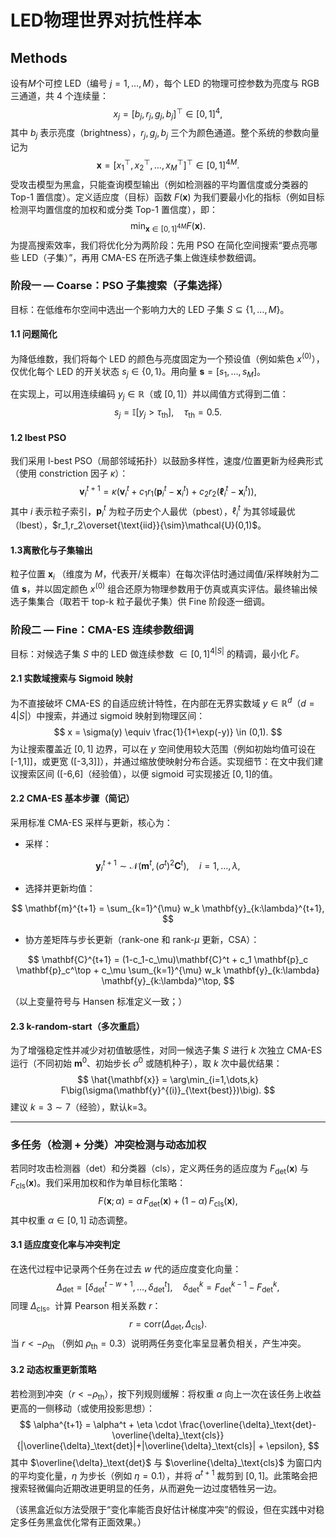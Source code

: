 # LED物理世界对抗性样本

## Methods

设有$M$个可控 LED（编号 $j=1,\dots,M$），每个 LED 的物理可控参数为亮度与 RGB 三通道，共 4 个连续量：
$$
x_j = [b_j, r_j, g_j, b_j]^\top \in [0,1]^4,
$$
其中 $b_j$ 表示亮度（brightness），$r_j,g_j,b_j$ 三个为颜色通道。整个系统的参数向量记为
$$
\mathbf{x} = [x_1^\top, x_2^\top, \dots, x_M^\top]^\top \in [0,1]^{4M}.
$$
受攻击模型为黑盒，只能查询模型输出（例如检测器的平均置信度或分类器的 Top-1 置信度）。定义适应度（目标）函数 $F(\mathbf{x})$ 为我们要最小化的指标（例如目标检测平均置信度的加权和或分类 Top-1 置信度），即：
$$
\min_{\mathbf{x}\in[0,1]^{4M}} F(\mathbf{x}).
$$
为提高搜索效率，我们将优化分为两阶段：先用 PSO 在简化空间搜索“要点亮哪些 LED（子集）”，再用 CMA-ES 在所选子集上做连续参数细调。

### 阶段一 — Coarse：PSO 子集搜索（子集选择）

目标：在低维布尔空间中选出一个影响力大的 LED 子集 $S\subseteq\{1,\dots,M\}$。

#### 1.1 问题简化

为降低维数，我们将每个 LED 的颜色与亮度固定为一个预设值（例如紫色 $x^{(0)}$），仅优化每个 LED 的开关状态 $s_j\in\{0,1\}$。用向量 $\mathbf{s}=[s_1,\dots,s_M]$。

在实现上，可以用连续编码 $y_j\in\mathbb{R}$（或 $[0,1]$）并以阈值方式得到二值：
$$
s_j = \mathbb{I}[y_j > \tau_{\text{th}}],\quad \tau_{\text{th}}=0.5.
$$

#### 1.2 Ibest PSO 

我们采用 l-best PSO（局部邻域拓扑）以鼓励多样性，速度/位置更新为经典形式（使用 constriction 因子 $\kappa$）：
$$
\mathbf{v}_i^{t+1} = \kappa\big(\mathbf{v}_i^{t} + c_1 r_1(\mathbf{p}_i^{t}-\mathbf{x}_i^{t}) + c_2 r_2(\mathbf{\ell}_i^{t}-\mathbf{x}_i^{t})\big),
$$
其中 $i$ 表示粒子索引，$\mathbf{p}_i^t$ 为粒子历史个人最优（pbest），$\ell_i^t$ 为其邻域最优（lbest），$r_1,r_2\overset{\text{iid}}{\sim}\mathcal{U}(0,1)$。

#### 1.3离散化与子集输出

粒子位置 $\mathbf{x}_i$ （维度为 $M$，代表开/关概率）在每次评估时通过阈值/采样映射为二值 $\mathbf{s}$，并以固定颜色 $x^{(0)}$ 组合还原为物理参数用于仿真或真实评估。最终输出候选子集集合（取若干 top-k 粒子最优子集）供 Fine 阶段逐一细调。

### 阶段二 — Fine：CMA-ES 连续参数细调

目标：对候选子集 $S$ 中的 LED 做连续参数 $\in[0,1]^{4|S|}$ 的精调，最小化 $F$。

#### 2.1 实数域搜索与 Sigmoid 映射

为不直接破坏 CMA-ES 的自适应统计特性，在内部在无界实数域 $y\in\mathbb{R}^{d}$（$d=4|S|$）中搜索，并通过 sigmoid 映射到物理区间：
$$
x = \sigma(y) \equiv \frac{1}{1+\exp(-y)} \in (0,1).
$$
为让搜索覆盖近 $[0,1]$ 边界，可以在 $y$ 空间使用较大范围（例如初始均值可设在 [-1,1]\]，或更宽 \([-3,3]\]），并通过缩放使映射分布合适。实现细节：在文中我们建议搜索区间 \([-6,6]（经验值），以便 sigmoid 可实现接近 $[0,1]$的值。

#### 2.2 CMA-ES 基本步骤（简记）

采用标准 CMA-ES 采样与更新，核心为：

- 采样：

$$
\mathbf{y}_i^{t+1} \sim \mathcal{N}(\mathbf{m}^t, (\sigma^t)^2 \mathbf{C}^t),\quad i=1,\dots,\lambda,
$$

- 选择并更新均值：

$$
\mathbf{m}^{t+1} = \sum_{k=1}^{\mu} w_k \mathbf{y}_{k:\lambda}^{t+1},
$$

- 协方差矩阵与步长更新（rank-one 和 rank-$\mu$ 更新，CSA）：

$$
\mathbf{C}^{t+1} = (1-c_1-c_\mu)\mathbf{C}^t + c_1 \mathbf{p}_c \mathbf{p}_c^\top + c_\mu \sum_{k=1}^{\mu} w_k \mathbf{y}_{k:\lambda} \mathbf{y}_{k:\lambda}^\top,
$$

（以上变量符号与 Hansen 标准定义一致；）

#### 2.3 k-random-start（多次重启）

为了增强稳定性并减少对初值敏感性，对同一候选子集 $S$ 进行 $k$ 次独立 CMA-ES 运行（不同初始 $\mathbf{m}^0$、初始步长 $\sigma^0$ 或随机种子），取 $k$ 次中最优结果：
$$
\hat{\mathbf{x}} = \arg\min_{i=1,\dots,k} F\big(\sigma(\mathbf{y}^{(i)}_{\text{best}})\big).
$$
建议 $k=3\sim 7$（经验），默认k=3。

------

###  多任务（检测 + 分类）冲突检测与动态加权

若同时攻击检测器（det）和分类器（cls），定义两任务的适应度为 $F_\text{det}(\mathbf{x})$ 与 $F_\text{cls}(\mathbf{x})$。我们采用加权和作为单目标化策略：
$$
F(\mathbf{x};\alpha) = \alpha\, F_\text{det}(\mathbf{x}) + (1-\alpha)\, F_\text{cls}(\mathbf{x}),
$$
其中权重 $\alpha\in[0,1]$ 动态调整。

#### 3.1 适应度变化率与冲突判定

在迭代过程中记录两个任务在过去 $w$ 代的适应度变化向量：
$$
\Delta_\text{det} = [\delta^{t-w+1}_\text{det},\dots,\delta^t_\text{det}],\quad \delta^k_\text{det}=F_\text{det}^{k-1}-F_\text{det}^{k},
$$
同理 $\Delta_\text{cls}$。计算 Pearson 相关系数 $r$：
$$
r = \mathrm{corr}(\Delta_\text{det},\Delta_\text{cls}).
$$
当 $r < -\rho_{\text{th}}$ （例如 $\rho_{\text{th}}=0.3$）说明两任务变化率呈显著负相关，产生冲突。

#### 3.2 动态权重更新策略

若检测到冲突（$r<-\rho_{\text{th}}$），按下列规则缓解：将权重 $\alpha$ 向上一次在该任务上收益更高的一侧移动（或使用投影思想）：
$$
\alpha^{t+1} = \alpha^t + \eta \cdot \frac{\overline{\delta}_\text{det}-\overline{\delta}_\text{cls}}{|\overline{\delta}_\text{det}|+|\overline{\delta}_\text{cls}| + \epsilon},
$$
其中 $\overline{\delta}_\text{det}$ 与 $\overline{\delta}_\text{cls}$ 为窗口内的平均变化量，$\eta$ 为步长（例如 $\eta=0.1$），并将 $\alpha^{t+1}$ 裁剪到 $[0,1]$。此策略会把搜索轻微偏向近期改进更明显的任务，从而避免一边过度牺牲另一边。

（该黑盒近似方法受限于“变化率能否良好估计梯度冲突”的假设，但在实践中对稳定多任务黑盒优化常有正面效果。）